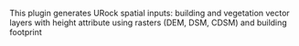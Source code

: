 This plugin generates URock spatial inputs: building and vegetation vector layers with height attribute using rasters (DEM, DSM, CDSM) and building footprint
